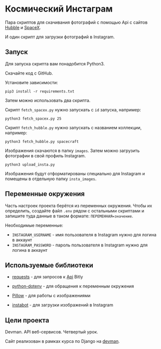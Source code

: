 # Космический Инстаграм

Пара скриптов для скачивания фотографий c помощью Api c сайтов [Hubble](https://hubblesite.org/api/v3/images/) 
и [SpaceX](https://api.spacexdata.com/v3/launches/).

И один скрипт для загрузки фотографий в Instagram.


## Запуск

Для запуска скрипта вам понадобится Python3.

Скачайте код с GitHub.

Установите зависимости:

`pip3 install -r requirements.txt`

Затем можно использовать два скрипта.

Скрипт `fetch_spacex.py` нужно запускать с `id` запуска, например:

`python3 fetch_spacex.py 25`

Скрипт `fetch_hubble.py` нужно запускать с названием коллекции, например:

`python3 fetch_hubble.py spacecraft` 

Изображения скачаются в папку `images`. Затем можно загрузить фотографии в свой профиль Instagram.

`python3 upload_insta.py`

Изображения будут отформатированы специально для Instagram и помещены в отдельную папку `insta_images`.


## Переменные окружения

Часть настроек проекта берётся из переменных окружения. Чтобы их определить, создайте файл `.env` рядом с остальными
скриптами и запишите туда данные в таком формате: `ПЕРЕМЕННАЯ=значение`.

Необходимые переменные:
- `INSTAGRAM_USERNAME` - имя пользователя в Instagram нужно для логина в аккаунт
- `INSTAGRAM_PASSWORD` - пароль пользователя в Instagram нужно для логина в аккаунт

## Используемые библиотеки

* [requests](https://pypi.org/project/requests/) - для запросов к [Api](https://dev.bitly.com/api-reference) Bitly

* [python-dotenv](https://pypi.org/project/python-dotenv/) - для обращения к переменным окружения

* [Pillow](https://pypi.org/project/Pillow/) - для работы с изображениями

* [instabot](https://pypi.org/project/instabot/) - для загрузки изображений в Instagram


## Цели проекта

Devman. API веб-сервисов. Четвертый урок.

Сайт реализован в рамках курса по Django на [devman](https://dvmn.org/modules/).
